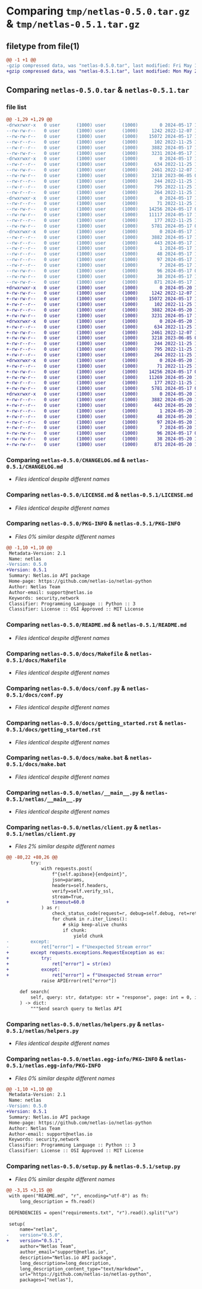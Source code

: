 # Comparing `tmp/netlas-0.5.0.tar.gz` & `tmp/netlas-0.5.1.tar.gz`

## filetype from file(1)

```diff
@@ -1 +1 @@
-gzip compressed data, was "netlas-0.5.0.tar", last modified: Fri May 17 12:09:19 2024, max compression
+gzip compressed data, was "netlas-0.5.1.tar", last modified: Mon May 20 12:26:39 2024, max compression
```

## Comparing `netlas-0.5.0.tar` & `netlas-0.5.1.tar`

### file list

```diff
@@ -1,29 +1,29 @@
-drwxrwxr-x   0 user      (1000) user      (1000)        0 2024-05-17 12:09:19.871703 netlas-0.5.0/
--rw-rw-r--   0 user      (1000) user      (1000)     1242 2022-12-07 13:16:10.000000 netlas-0.5.0/CHANGELOG.md
--rw-rw-r--   0 user      (1000) user      (1000)    15072 2024-05-17 12:04:14.000000 netlas-0.5.0/LICENSE.md
--rw-r--r--   0 user      (1000) user      (1000)      102 2022-11-25 12:28:45.000000 netlas-0.5.0/MANIFEST.in
--rw-r--r--   0 user      (1000) user      (1000)     3882 2024-05-17 12:09:19.871703 netlas-0.5.0/PKG-INFO
--rw-rw-r--   0 user      (1000) user      (1000)     3231 2024-05-17 12:04:14.000000 netlas-0.5.0/README.md
-drwxrwxr-x   0 user      (1000) user      (1000)        0 2024-05-17 12:09:19.867703 netlas-0.5.0/docs/
--rw-r--r--   0 user      (1000) user      (1000)      634 2022-11-25 12:28:47.000000 netlas-0.5.0/docs/Makefile
--rw-rw-r--   0 user      (1000) user      (1000)     2461 2022-12-07 13:03:53.000000 netlas-0.5.0/docs/conf.py
--rw-rw-r--   0 user      (1000) user      (1000)     3218 2023-06-05 08:54:45.000000 netlas-0.5.0/docs/getting_started.rst
--rw-r--r--   0 user      (1000) user      (1000)      244 2022-11-25 12:28:47.000000 netlas-0.5.0/docs/index.rst
--rw-r--r--   0 user      (1000) user      (1000)      795 2022-11-25 12:28:47.000000 netlas-0.5.0/docs/make.bat
--rw-r--r--   0 user      (1000) user      (1000)      264 2022-11-25 12:28:47.000000 netlas-0.5.0/docs/netlas.rst
-drwxrwxr-x   0 user      (1000) user      (1000)        0 2024-05-17 12:09:19.867703 netlas-0.5.0/netlas/
--rw-r--r--   0 user      (1000) user      (1000)       71 2022-11-25 12:28:47.000000 netlas-0.5.0/netlas/__init__.py
--rw-rw-r--   0 user      (1000) user      (1000)    14256 2024-05-17 09:44:08.000000 netlas-0.5.0/netlas/__main__.py
--rw-rw-r--   0 user      (1000) user      (1000)    11117 2024-05-17 11:50:35.000000 netlas-0.5.0/netlas/client.py
--rw-r--r--   0 user      (1000) user      (1000)      177 2022-11-25 12:28:47.000000 netlas-0.5.0/netlas/exception.py
--rw-rw-r--   0 user      (1000) user      (1000)     5781 2024-05-17 09:44:08.000000 netlas-0.5.0/netlas/helpers.py
-drwxrwxr-x   0 user      (1000) user      (1000)        0 2024-05-17 12:09:19.871703 netlas-0.5.0/netlas.egg-info/
--rw-r--r--   0 user      (1000) user      (1000)     3882 2024-05-17 12:09:19.000000 netlas-0.5.0/netlas.egg-info/PKG-INFO
--rw-r--r--   0 user      (1000) user      (1000)      443 2024-05-17 12:09:19.000000 netlas-0.5.0/netlas.egg-info/SOURCES.txt
--rw-r--r--   0 user      (1000) user      (1000)        1 2024-05-17 12:09:19.000000 netlas-0.5.0/netlas.egg-info/dependency_links.txt
--rw-r--r--   0 user      (1000) user      (1000)       48 2024-05-17 12:09:19.000000 netlas-0.5.0/netlas.egg-info/entry_points.txt
--rw-r--r--   0 user      (1000) user      (1000)       97 2024-05-17 12:09:19.000000 netlas-0.5.0/netlas.egg-info/requires.txt
--rw-r--r--   0 user      (1000) user      (1000)        7 2024-05-17 12:09:19.000000 netlas-0.5.0/netlas.egg-info/top_level.txt
--rw-rw-r--   0 user      (1000) user      (1000)       96 2024-05-17 09:44:08.000000 netlas-0.5.0/requirements.txt
--rw-rw-r--   0 user      (1000) user      (1000)       38 2024-05-17 12:09:19.871703 netlas-0.5.0/setup.cfg
--rw-rw-r--   0 user      (1000) user      (1000)      871 2024-05-17 12:03:08.000000 netlas-0.5.0/setup.py
+drwxrwxr-x   0 user      (1000) user      (1000)        0 2024-05-20 12:26:39.597779 netlas-0.5.1/
+-rw-rw-r--   0 user      (1000) user      (1000)     1242 2022-12-07 13:16:10.000000 netlas-0.5.1/CHANGELOG.md
+-rw-rw-r--   0 user      (1000) user      (1000)    15072 2024-05-17 12:04:14.000000 netlas-0.5.1/LICENSE.md
+-rw-r--r--   0 user      (1000) user      (1000)      102 2022-11-25 12:28:45.000000 netlas-0.5.1/MANIFEST.in
+-rw-r--r--   0 user      (1000) user      (1000)     3882 2024-05-20 12:26:39.593779 netlas-0.5.1/PKG-INFO
+-rw-rw-r--   0 user      (1000) user      (1000)     3231 2024-05-17 12:04:14.000000 netlas-0.5.1/README.md
+drwxrwxr-x   0 user      (1000) user      (1000)        0 2024-05-20 12:26:39.593779 netlas-0.5.1/docs/
+-rw-r--r--   0 user      (1000) user      (1000)      634 2022-11-25 12:28:47.000000 netlas-0.5.1/docs/Makefile
+-rw-rw-r--   0 user      (1000) user      (1000)     2461 2022-12-07 13:03:53.000000 netlas-0.5.1/docs/conf.py
+-rw-rw-r--   0 user      (1000) user      (1000)     3218 2023-06-05 08:54:45.000000 netlas-0.5.1/docs/getting_started.rst
+-rw-r--r--   0 user      (1000) user      (1000)      244 2022-11-25 12:28:47.000000 netlas-0.5.1/docs/index.rst
+-rw-r--r--   0 user      (1000) user      (1000)      795 2022-11-25 12:28:47.000000 netlas-0.5.1/docs/make.bat
+-rw-r--r--   0 user      (1000) user      (1000)      264 2022-11-25 12:28:47.000000 netlas-0.5.1/docs/netlas.rst
+drwxrwxr-x   0 user      (1000) user      (1000)        0 2024-05-20 12:26:39.593779 netlas-0.5.1/netlas/
+-rw-r--r--   0 user      (1000) user      (1000)       71 2022-11-25 12:28:47.000000 netlas-0.5.1/netlas/__init__.py
+-rw-rw-r--   0 user      (1000) user      (1000)    14256 2024-05-17 09:44:08.000000 netlas-0.5.1/netlas/__main__.py
+-rw-rw-r--   0 user      (1000) user      (1000)    11269 2024-05-20 11:58:29.000000 netlas-0.5.1/netlas/client.py
+-rw-r--r--   0 user      (1000) user      (1000)      177 2022-11-25 12:28:47.000000 netlas-0.5.1/netlas/exception.py
+-rw-rw-r--   0 user      (1000) user      (1000)     5781 2024-05-17 09:44:08.000000 netlas-0.5.1/netlas/helpers.py
+drwxrwxr-x   0 user      (1000) user      (1000)        0 2024-05-20 12:26:39.593779 netlas-0.5.1/netlas.egg-info/
+-rw-r--r--   0 user      (1000) user      (1000)     3882 2024-05-20 12:26:39.000000 netlas-0.5.1/netlas.egg-info/PKG-INFO
+-rw-r--r--   0 user      (1000) user      (1000)      443 2024-05-20 12:26:39.000000 netlas-0.5.1/netlas.egg-info/SOURCES.txt
+-rw-r--r--   0 user      (1000) user      (1000)        1 2024-05-20 12:26:39.000000 netlas-0.5.1/netlas.egg-info/dependency_links.txt
+-rw-r--r--   0 user      (1000) user      (1000)       48 2024-05-20 12:26:39.000000 netlas-0.5.1/netlas.egg-info/entry_points.txt
+-rw-r--r--   0 user      (1000) user      (1000)       97 2024-05-20 12:26:39.000000 netlas-0.5.1/netlas.egg-info/requires.txt
+-rw-r--r--   0 user      (1000) user      (1000)        7 2024-05-20 12:26:39.000000 netlas-0.5.1/netlas.egg-info/top_level.txt
+-rw-rw-r--   0 user      (1000) user      (1000)       96 2024-05-17 09:44:08.000000 netlas-0.5.1/requirements.txt
+-rw-rw-r--   0 user      (1000) user      (1000)       38 2024-05-20 12:26:39.597779 netlas-0.5.1/setup.cfg
+-rw-rw-r--   0 user      (1000) user      (1000)      871 2024-05-20 12:23:00.000000 netlas-0.5.1/setup.py
```

### Comparing `netlas-0.5.0/CHANGELOG.md` & `netlas-0.5.1/CHANGELOG.md`

 * *Files identical despite different names*

### Comparing `netlas-0.5.0/LICENSE.md` & `netlas-0.5.1/LICENSE.md`

 * *Files identical despite different names*

### Comparing `netlas-0.5.0/PKG-INFO` & `netlas-0.5.1/PKG-INFO`

 * *Files 0% similar despite different names*

```diff
@@ -1,10 +1,10 @@
 Metadata-Version: 2.1
 Name: netlas
-Version: 0.5.0
+Version: 0.5.1
 Summary: Netlas.io API package
 Home-page: https://github.com/netlas-io/netlas-python
 Author: Netlas Team
 Author-email: support@netlas.io
 Keywords: security,network
 Classifier: Programming Language :: Python :: 3
 Classifier: License :: OSI Approved :: MIT License
```

### Comparing `netlas-0.5.0/README.md` & `netlas-0.5.1/README.md`

 * *Files identical despite different names*

### Comparing `netlas-0.5.0/docs/Makefile` & `netlas-0.5.1/docs/Makefile`

 * *Files identical despite different names*

### Comparing `netlas-0.5.0/docs/conf.py` & `netlas-0.5.1/docs/conf.py`

 * *Files identical despite different names*

### Comparing `netlas-0.5.0/docs/getting_started.rst` & `netlas-0.5.1/docs/getting_started.rst`

 * *Files identical despite different names*

### Comparing `netlas-0.5.0/docs/make.bat` & `netlas-0.5.1/docs/make.bat`

 * *Files identical despite different names*

### Comparing `netlas-0.5.0/netlas/__main__.py` & `netlas-0.5.1/netlas/__main__.py`

 * *Files identical despite different names*

### Comparing `netlas-0.5.0/netlas/client.py` & `netlas-0.5.1/netlas/client.py`

 * *Files 2% similar despite different names*

```diff
@@ -80,22 +80,26 @@
         try:
             with requests.post(
                 f"{self.apibase}{endpoint}",
                 json=params,
                 headers=self.headers,
                 verify=self.verify_ssl,
                 stream=True,
+                timeout=60.0
             ) as r:
                 check_status_code(request=r, debug=self.debug, ret=ret)
                 for chunk in r.iter_lines():
                     # skip keep-alive chunks
                     if chunk:
                         yield chunk
-        except:
-            ret["error"] = f"Unexpected Stream error"
+        except requests.exceptions.RequestException as ex:
+            try:
+                ret["error"] = str(ex)
+            except:
+                ret["error"] = f"Unexpected Stream error"
             raise APIError(ret["error"])
 
     def search(
         self, query: str, datatype: str = "response", page: int = 0, indices: str = "", fields: str = None, exclude_fields: bool = False
     ) -> dict:
         """Send search query to Netlas API
```

### Comparing `netlas-0.5.0/netlas/helpers.py` & `netlas-0.5.1/netlas/helpers.py`

 * *Files identical despite different names*

### Comparing `netlas-0.5.0/netlas.egg-info/PKG-INFO` & `netlas-0.5.1/netlas.egg-info/PKG-INFO`

 * *Files 0% similar despite different names*

```diff
@@ -1,10 +1,10 @@
 Metadata-Version: 2.1
 Name: netlas
-Version: 0.5.0
+Version: 0.5.1
 Summary: Netlas.io API package
 Home-page: https://github.com/netlas-io/netlas-python
 Author: Netlas Team
 Author-email: support@netlas.io
 Keywords: security,network
 Classifier: Programming Language :: Python :: 3
 Classifier: License :: OSI Approved :: MIT License
```

### Comparing `netlas-0.5.0/setup.py` & `netlas-0.5.1/setup.py`

 * *Files 0% similar despite different names*

```diff
@@ -3,15 +3,15 @@
 with open("README.md", "r", encoding="utf-8") as fh:
     long_description = fh.read()
 
 DEPENDENCIES = open("requirements.txt", "r").read().split("\n")
 
 setup(
     name="netlas",
-    version="0.5.0",
+    version="0.5.1",
     author="Netlas Team",
     author_email="support@netlas.io",
     description="Netlas.io API package",
     long_description=long_description,
     long_description_content_type="text/markdown",
     url="https://github.com/netlas-io/netlas-python",
     packages=["netlas"],
```

